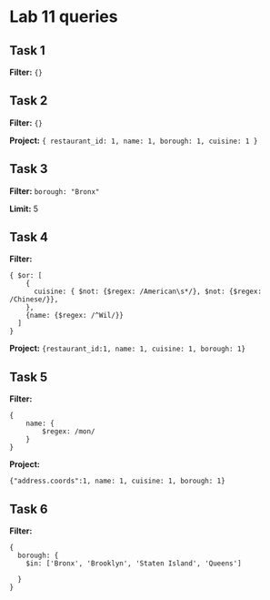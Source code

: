 # Lab 11 queries

## Task 1
**Filter:** `{}`

## Task 2
**Filter:** `{}`

**Project:** 
`{
    restaurant_id: 1,
    name: 1,
    borough: 1,
    cuisine: 1
}`

## Task 3
**Filter:** `borough: "Bronx"`

**Limit:** 5

## Task 4
**Filter:**
```
{ $or: [
    {
      cuisine: { $not: {$regex: /American\s*/}, $not: {$regex: /Chinese/}},
    }, 
    {name: {$regex: /^Wil/}}
  ]
}
```

**Project:** `{restaurant_id:1, name: 1, cuisine: 1, borough: 1}`

## Task 5
**Filter:** 
```
{
    name: {
        $regex: /mon/
    }
}
```

**Project:**
```
{"address.coords":1, name: 1, cuisine: 1, borough: 1}
```

## Task 6
**Filter:**
```
{
  borough: {
    $in: ['Bronx', 'Brooklyn', 'Staten Island', 'Queens']
    
  }
}
```
